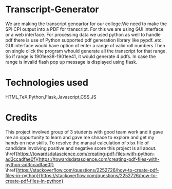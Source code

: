 # Transcript-Generator
We are making the transcript geneartor for our college.We need to make the SPI CPI output into a PDF for transcript.
For this we are using GUI interface or a web interface.
For processing data we used python as well to handle pdf there is use of Python supported pdf generation library like pypdf..etc.
GUI interface would have option of enter a range of valid roll numbers.Then on single click the program whould generate  all the transcript 
for that range. So if range is 1901ee38-1901ee41, it would generate 4 pdfs. In case the range is invalid
flash pop up message is displayed using flask.
# Technologies used
HTML,TeX,Python,Flask,Javascript,CSS,JS 
# Credits
This project involved group of 3 students with good team work and it gave me an oppurtunity to learn and gave me chnace to explore and get my hands on new skills.
To resolve the manual calculation of xlsx file of candidate involving positive and negative score this project is all about.
\href{https://towardsdatascience.com/creating-pdf-files-with-python-ad3ccadfae0f}{https://towardsdatascience.com/creating-pdf-files-with-python-ad3ccadfae0f}
\href{https://stackoverflow.com/questions/2252726/how-to-create-pdf-files-in-python}{https://stackoverflow.com/questions/2252726/how-to-create-pdf-files-in-python}
